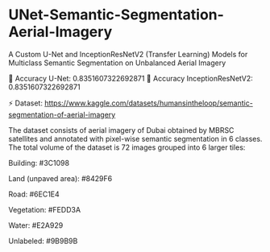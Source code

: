 # UNet-Semantic-Segmentation-Aerial-Imagery
A Custom U-Net and InceptionResNetV2 (Transfer Learning) Models for Multiclass Semantic Segmentation on Unbalanced Aerial Imagery

🔹 Accuracy U-Net: 0.8351607322692871
🔹 Accuracy InceptionResNetV2: 0.8351607322692871

⚡ Dataset: https://www.kaggle.com/datasets/humansintheloop/semantic-segmentation-of-aerial-imagery

The dataset consists of aerial imagery of Dubai obtained by MBRSC satellites and annotated with pixel-wise semantic segmentation in 6 classes. The total volume of the dataset is 72 images grouped into 6 larger tiles:

Building: #3C1098

Land (unpaved area): #8429F6

Road: #6EC1E4

Vegetation: #FEDD3A

Water: #E2A929

Unlabeled: #9B9B9B
